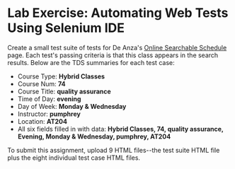 # Lab Exercise: Automating Web Tests Using Selenium IDE

Create a small test suite of tests for De Anza's [Online Searchable Schedule](http://www.deanza.edu/schedule/classes/) page. Each test's passing criteria is that this class appears in the search results. Below are the TDS summaries for each test case:

* Course Type: **Hybrid Classes**
* Course Num: **74**
* Course Title: **quality assurance**
* Time of Day: **evening**
* Day of Week: **Monday & Wednesday**
* Instructor: **pumphrey**
* Location: **AT204**
* All six fields filled in with data: **Hybrid Classes, 74, quality assurance, Evening, Monday & Wednesday, pumphrey, AT204**

To submit this assignment, upload 9 HTML files--the test suite HTML file plus the eight individual test case HTML files.
